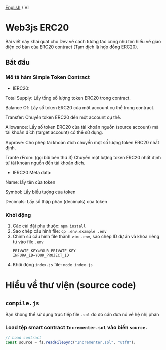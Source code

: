 [English](./README.md) / VI

# Web3js ERC20

Bài viết này khái quát cho Dev về cách tương tác cũng như tìm hiểu về giao diện cơ bản của ERC20 contract (Tạm dịch là hợp đồng ERC20).

## Bắt đầu
### Mô tả hàm Simple Token Contract

- IERC20:

 Total Supply: Lấy tổng số lượng token ERC20 trong contract.

 Balance Of:  Lấy số token ERC20 của một account cụ thể trong contract.

 Transfer: Chuyển token ERC20 đến một account cụ thể.

 Allowance: Lấy số token ERC20 của tài khoản nguồn (source account) mà tài khoản đích (target      account) có thể sử dụng.

 Approve: Cho phép tài khoản đích chuyển một số lượng token ERC20 nhất định.

 Tranfe rFrom: (gọi bởi bên thứ 3) Chuyển một lượng token ERC20 nhất định từ tài khoản nguồn đến tài khoản đích.
 
- IERC20 Meta data:

 Name: lấy tên của token
  
 Symbol: Lấy biểu tượng của token
  
 Decimals: Lấy số thập phân (decimals) của token
  
 ### Khởi động
  
 1. Các cài đặt phụ thuộc: `npm install`
 2. Sao chép cấu hình file: `cp .env.example .env`
 3. Chỉnh sử cấu hình file thành `vim .env`, sao chép ID dự án và khóa riêng tư vào file `.env`
    ```text
    PRIVATE_KEY=YOUR_PRIVATE_KEY
    INFURA_ID=YOUR_PROJECT_ID
    ```  
  4. Khởi động `index.js` file: `node index.js`
 
 # Hiểu về thư viện (source code)
  ## `compile.js`
  Bạn không thể sử dụng trực tiếp file `.sol` do đó cần đưa nó về hệ nhị phân
   ### Load tệp smart contract `Incrementer.sol` vào biến `source`.
 
  ```js
 // Load contract
 const source = fs.readFileSync("Incrementer.sol", "utf8");
 ```

  

  
 

